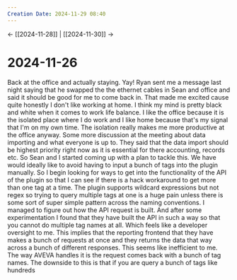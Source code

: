 ```yaml
---
Creation Date: 2024-11-29 08:40
---
```


<- [[2024-11-28]] | [[2024-11-30]]  ->

# 2024-11-26
Back at the office and actually staying. Yay! Ryan sent me a message last night saying that he swapped the the ethernet cables in Sean and office and said it should be good for me to come back in. That made me excited cause quite honestly I don't like working at home. I think my mind is pretty black and white when it comes to work life balance. I like the office because it is the isolated place where I do work and I like home because that's my signal that I'm on my own time. The isolation really makes me more productive at the office anyway. Some more discussion at the meeting about data importing and what everyone is up to. They said that the data import should be highest priority right now as it is essential for there accounting, records etc. So Sean and I started coming up with a plan to tackle this. We have would ideally like to avoid having to input a bunch of tags into the plugin manually. So I begin looking for ways to get into the functionality of the API of the plugin so that I can see if there is a hack workaround to get more than one tag at a time. The plugin supports wildcard expressions but not regex so trying to query multiple tags at one is a huge pain unless there is some sort of super simple pattern across the naming conventions. I managed to figure out how the API request is built. And after some experimentation I found that they have built the API in such a way so that you cannot do multiple tag names at all. Which feels like a developer oversight to me. This implies that the reporting frontend that they have makes a bunch of requests at once and they returns the data that way across a bunch of different responses. This seems like inefficient to me. The way AVEVA handles it is the request comes back with a bunch of tag names. The downside to this is that if you are query a bunch of tags like hundreds 